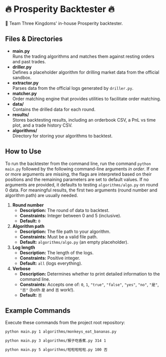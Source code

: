 # :fire:  Prosperity Backtester  :fire:

:tada: Team Three Kingdoms' in-house Prosperity backtester.

## Files & Directories

- **main.py**  
  Runs the trading algorithms and matches them against resting orders and past trades.
- **driller.py**  
  Defines a placeholder algorithm for drilling market data from the official sandbox.
- **extractor.py**  
  Parses data from the official logs generated by `driller.py`.
- **matcher.py**  
  Order matching engine that provides utilities to facilitate order matching.
- **data/**  
  Contains the drilled data for each round.
- **results/**  
  Stores backtesting results, including an orderbook CSV, a PnL vs time plot, and a trade history CSV.
- **algorithms/**  
  Directory for storing your algorithms to backtest.

## How to Use

To run the backtester from the command line, run the command `python main.py` followed by the following command-line arguments *in order*. If one or more arguments are missing, the flags are interpreted based on their positions and the remaining parameters are set to default values. If no arguments are provided, it defaults to testing `algorithms/algo.py` on round 0 data. For meaningful results, the first two arguments (round number and algorithm path) are usually needed.

1. **Round number**  
   - **Description:** The round of data to backtest.
   - **Constraints:** Integer between 0 and 5 (inclusive).
   - **Default:** `0`
2. **Algorithm path**  
   - **Description:** The file path to your algorithm.
   - **Constraints:** Must be a valid file path.
   - **Default:** `algorithms/algo.py` (an empty placeholder).
3. **Log length**  
   - **Description:** The length of the logs.
   - **Constraints:** Positive integer.
   - **Default:** `all` (logs everything).
4. **Verbose**  
   - **Description:** Determines whether to print detailed information to the command line.
   - **Constraints:** Accepts one of: `0`, `1`, `"true"`, `"false"`, `"yes"`, `"no"`, `"是"`, `"否"` (both `是` and `否` work!).
   - **Default:** `否`

## Example Commands

Execute these commands from the project root repository:

```bash
python main.py 1 algorithms/monkeys_eat_bananas.py

python main.py 3 algorithms/猴子吃香蕉.py 314 1

python main.py 5 algorithms/啦啦啦啦啦.py 100 否
```